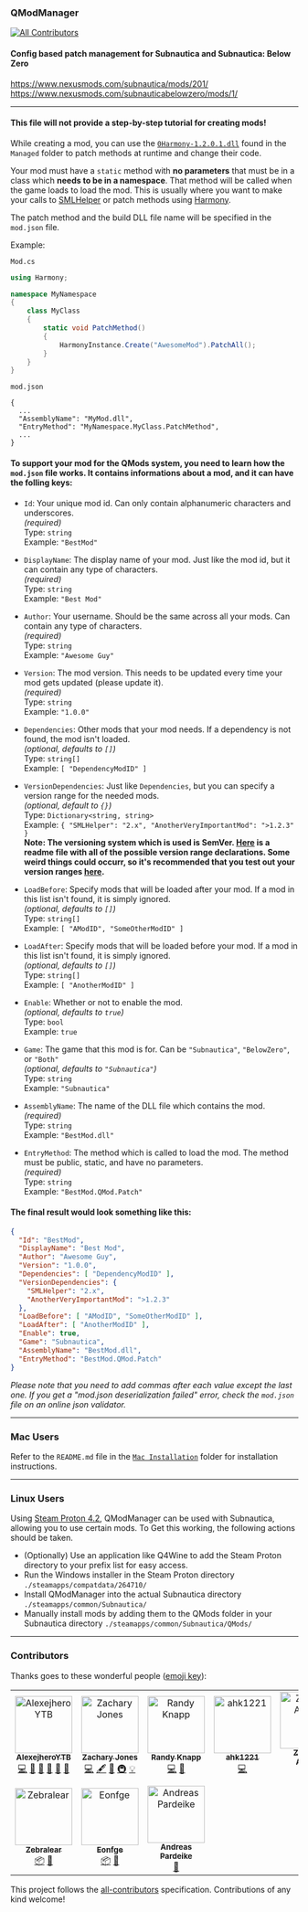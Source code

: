 ### QModManager
[![All Contributors](https://img.shields.io/badge/all_contributors-10-orange.svg?style=flat-square)](#contributors)

#### Config based patch management for Subnautica and Subnautica: Below Zero

https://www.nexusmods.com/subnautica/mods/201/  
https://www.nexusmods.com/subnauticabelowzero/mods/1/

___

#### This file will not provide a step-by-step tutorial for creating mods!

While creating a mod, you can use the [`0Harmony-1.2.0.1.dll`](https://github.com/pardeike/Harmony) found in the `Managed` folder to patch methods at runtime and change their code.

Your mod must have a `static` method with **no parameters** that must be in a class which **needs to be in a namespace**. That method will be called when the game loads to load the mod. This is usually where you want to make your calls to [SMLHelper](https://nexusmods.com/subnautica/mods/113) or patch methods using [Harmony](https://github.com/pardeike/Harmony).

The patch method and the build DLL file name will be specified in the `mod.json` file.

Example:

`Mod.cs`
```cs
using Harmony;

namespace MyNamespace
{
    class MyClass
    {
        static void PatchMethod()
        {
            HarmonyInstance.Create("AwesomeMod").PatchAll();
        }
    }
}
```

`mod.json`
```
{
  ...
  "AssemblyName": "MyMod.dll",
  "EntryMethod": "MyNamespace.MyClass.PatchMethod",
  ...
}
```

#### To support your mod for the QMods system, you need to learn how the `mod.json` file works. It contains informations about a mod, and it can have the folling keys:

- `Id`: Your unique mod id. Can only contain alphanumeric characters and underscores.  
_(required)_  
Type: `string`  
Example: `"BestMod"`

- `DisplayName`: The display name of your mod. Just like the mod id, but it can contain any type of characters.  
_(required)_  
Type: `string`  
Example: `"Best Mod"` 

- `Author`: Your username. Should be the same across all your mods. Can contain any type of characters.  
_(required)_  
Type: `string`  
Example: `"Awesome Guy"`

- `Version`: The mod version. This needs to be updated every time your mod gets updated (please update it).  
_(required)_  
Type: `string`  
Example: `"1.0.0"`

- `Dependencies`: Other mods that your mod needs. If a dependency is not found, the mod isn't loaded.  
_(optional, defaults to `[]`)_  
Type: `string[]`  
Example: `[ "DependencyModID" ]`

- `VersionDependencies`: Just like `Dependencies`, but you can specify a version range for the needed mods.  
_(optional, default to `{}`)_  
Type: `Dictionary<string, string>`  
Example: `{ "SMLHelper": "2.x", "AnotherVeryImportantMod": ">1.2.3" }`  
**Note: The versioning system which is used is SemVer. [Here](https://github.com/adamreeve/semver.net/blob/master/README.md) is a readme file with all of the possible version range declarations. Some weird things could occurr, so it's recommended that you test out your version ranges [here](https://semver.npmjs.com/).**

- `LoadBefore`: Specify mods that will be loaded after your mod. If a mod in this list isn't found, it is simply ignored.  
_(optional, defaults to `[]`)_  
Type: `string[]`  
Example: `[ "AModID", "SomeOtherModID" ]`

- `LoadAfter`: Specify mods that will be loaded before your mod. If a mod in this list isn't found, it is simply ignored.  
_(optional, defaults to `[]`)_  
Type: `string[]`  
Example: `[ "AnotherModID" ]`

- `Enable`: Whether or not to enable the mod.  
_(optional, defaults to `true`)_  
Type: `bool`  
Example: `true`

- `Game`: The game that this mod is for. Can be `"Subnautica"`, `"BelowZero"`, or `"Both"`  
_(optional, defaults to `"Subnautica"`)_  
Type: `string`  
Example: `"Subnautica"`

- `AssemblyName`: The name of the DLL file which contains the mod.  
_(required)_  
Type: `string`  
Example: `"BestMod.dll"`

- `EntryMethod`: The method which is called to load the mod. The method must be public, static, and have no parameters.  
_(required)_  
Type: `string`  
Example: `"BestMod.QMod.Patch"`

#### The final result would look something like this:

```json
{
  "Id": "BestMod",
  "DisplayName": "Best Mod",
  "Author": "Awesome Guy",
  "Version": "1.0.0",
  "Dependencies": [ "DependencyModID" ],
  "VersionDependencies": { 
    "SMLHelper": "2.x", 
    "AnotherVeryImportantMod": ">1.2.3" 
  },
  "LoadBefore": [ "AModID", "SomeOtherModID" ],
  "LoadAfter": [ "AnotherModID" ],
  "Enable": true,
  "Game": "Subnautica",
  "AssemblyName": "BestMod.dll",
  "EntryMethod": "BestMod.QMod.Patch"
}
```

_Please note that you need to add commas after each value except the last one. If you get a "mod.json deserialization failed" error, check the `mod.json` file on an online json validator._

___

### Mac Users

Refer to the `README.md` file in the [`Mac Installation`](Mac%20Installation) folder for installation instructions.
___

### Linux Users

Using [Steam Proton 4.2](https://www.protondb.com/app/264710), QModManager can be used with Subnautica, allowing you to use certain mods. To Get this working, the following actions should be taken.

- (Optionally) Use an application like Q4Wine to add the Steam Proton directory to your prefix list for easy access.
- Run the Windows installer in the Steam Proton directory `./steamapps/compatdata/264710/`
- Install QModManager into the actual Subnautica directory `./steamapps/common/Subnautica/`
- Manually install mods by adding them to the QMods folder in your Subnautica directory  `./steamapps/common/Subnautica/QMods/`

___

### Contributors

Thanks goes to these wonderful people ([emoji key](https://allcontributors.org/docs/en/emoji-key)):

<!-- ALL-CONTRIBUTORS-LIST:START - Do not remove or modify this section -->
<!-- prettier-ignore -->
<table><tr><td align="center"><a href="https://github.com/AlexejheroYTB"><img src="https://avatars3.githubusercontent.com/u/32238504?v=4" width="100px;" alt="AlexejheroYTB"/><br /><sub><b>AlexejheroYTB</b></sub></a><br /><a href="https://github.com/QModManager/QModManager/commits?author=AlexejheroYTB" title="Code">💻</a> <a href="#maintenance-AlexejheroYTB" title="Maintenance">🚧</a> <a href="#question-AlexejheroYTB" title="Answering Questions">💬</a> <a href="https://github.com/QModManager/QModManager/commits?author=AlexejheroYTB" title="Documentation">📖</a> <a href="#ideas-AlexejheroYTB" title="Ideas, Planning, & Feedback">🤔</a> <a href="#projectManagement-AlexejheroYTB" title="Project Management">📆</a></td><td align="center"><a href="https://github.com/Qwiso"><img src="https://avatars1.githubusercontent.com/u/4432563?v=4" width="100px;" alt="Zachary Jones"/><br /><sub><b>Zachary Jones</b></sub></a><br /><a href="https://github.com/QModManager/QModManager/commits?author=qwiso" title="Code">💻</a> <a href="#content-qwiso" title="Content">🖋</a> <a href="#tool-qwiso" title="Tools">🔧</a> <a href="#infra-qwiso" title="Infrastructure (Hosting, Build-Tools, etc)">🚇</a> <a href="#example-qwiso" title="Examples">💡</a></td><td align="center"><a href="https://github.com/RandyKnapp"><img src="https://avatars1.githubusercontent.com/u/3331569?v=4" width="100px;" alt="Randy Knapp"/><br /><sub><b>Randy Knapp</b></sub></a><br /><a href="https://github.com/QModManager/QModManager/commits?author=RandyKnapp" title="Code">💻</a> <a href="#design-RandyKnapp" title="Design">🎨</a></td><td align="center"><a href="https://github.com/ahk1221"><img src="https://avatars2.githubusercontent.com/u/16101353?v=4" width="100px;" alt="ahk1221"/><br /><sub><b>ahk1221</b></sub></a><br /><a href="https://github.com/QModManager/QModManager/commits?author=ahk1221" title="Code">💻</a></td><td align="center"><a href="https://github.com/BlueFire9020"><img src="https://avatars1.githubusercontent.com/u/21204932?v=4" width="100px;" alt="Zachary Amoss"/><br /><sub><b>Zachary Amoss</b></sub></a><br /><a href="https://github.com/QModManager/QModManager/commits?author=BlueFire9020" title="Code">💻</a> <a href="#design-BlueFire9020" title="Design">🎨</a></td><td align="center"><a href="https://www.nexusmods.com/subnautica/users/1733280"><img src="https://avatars0.githubusercontent.com/u/39146191?v=4" width="100px;" alt="PrimeSonic"/><br /><sub><b>PrimeSonic</b></sub></a><br /><a href="#question-PrimeSonic" title="Answering Questions">💬</a> <a href="#ideas-PrimeSonic" title="Ideas, Planning, & Feedback">🤔</a> <a href="https://github.com/QModManager/QModManager/commits?author=PrimeSonic" title="Tests">⚠️</a> <a href="https://github.com/QModManager/QModManager/issues?q=author%3APrimeSonic" title="Bug reports">🐛</a></td><td align="center"><a href="https://github.com/legojoshua12"><img src="https://avatars2.githubusercontent.com/u/11251167?v=4" width="100px;" alt="legojoshua12"/><br /><sub><b>legojoshua12</b></sub></a><br /><a href="#platform-legojoshua12" title="Packaging/porting to new platform">📦</a> <a href="https://github.com/QModManager/QModManager/commits?author=legojoshua12" title="Tests">⚠️</a> <a href="https://github.com/QModManager/QModManager/commits?author=legojoshua12" title="Documentation">📖</a></td></tr><tr><td align="center"><a href="https://github.com/Zebralear"><img src="https://avatars0.githubusercontent.com/u/31323325?v=4" width="100px;" alt="Zebralear"/><br /><sub><b>Zebralear</b></sub></a><br /><a href="#platform-Zebralear" title="Packaging/porting to new platform">📦</a> <a href="https://github.com/QModManager/QModManager/commits?author=Zebralear" title="Documentation">📖</a></td><td align="center"><a href="http://www.kevindegeling.nl"><img src="https://avatars0.githubusercontent.com/u/33983090?v=4" width="100px;" alt="Eonfge"/><br /><sub><b>Eonfge</b></sub></a><br /><a href="#platform-Eonfge" title="Packaging/porting to new platform">📦</a> <a href="https://github.com/QModManager/QModManager/commits?author=Eonfge" title="Documentation">📖</a></td><td align="center"><a href="https://www.patreon.com/pardeike"><img src="https://avatars1.githubusercontent.com/u/853584?v=4" width="100px;" alt="Andreas Pardeike"/><br /><sub><b>Andreas Pardeike</b></sub></a><br /><a href="#plugin-pardeike" title="Plugin/utility libraries">🔌</a></td></tr></table>

<!-- ALL-CONTRIBUTORS-LIST:END -->

This project follows the [all-contributors](https://github.com/all-contributors/all-contributors) specification. Contributions of any kind welcome!
